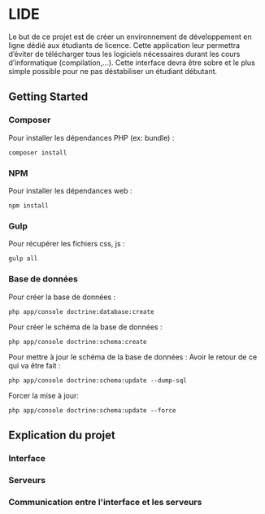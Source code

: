 # LIDE

Le but de ce projet est de créer un environnement de développement en ligne dédié aux étudiants de licence. Cette application leur permettra d’éviter de télécharger tous les logiciels nécessaires durant les cours d’informatique (compilation,...). Cette interface
devra être sobre et le plus simple possible pour ne pas déstabiliser un étudiant débutant.

## Getting Started

### Composer

Pour installer les dépendances PHP (ex: bundle) :
```
composer install
```

### NPM

Pour installer les dépendances web :
```
npm install
```

### Gulp

Pour récupérer les fichiers css, js :
```
gulp all
```

### Base de données

Pour créer la base de données :
```
php app/console doctrine:database:create
```

Pour créer le schéma de la base de données :
```
php app/console doctrine:schema:create
```

Pour mettre à jour le schéma de la base de données :
Avoir le retour de ce qui va être fait :
```
php app/console doctrine:schema:update --dump-sql
```
Forcer la mise à jour:
```
php app/console doctrine:schema:update --force
```

## Explication du projet

### Interface


### Serveurs


### Communication entre l'interface et les serveurs